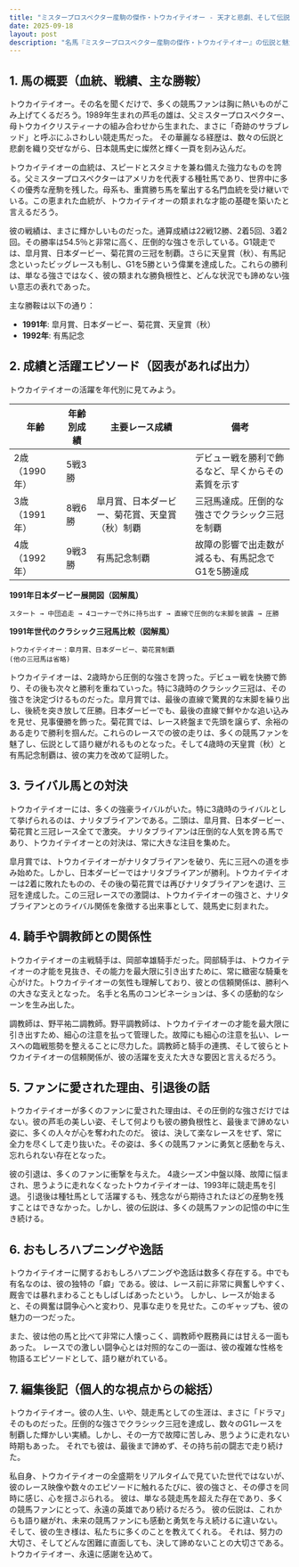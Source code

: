 ```yaml
---
title: "ミスタープロスペクター産駒の傑作・トウカイテイオー - 天才と悲劇、そして伝説の軌跡"
date: 2025-09-18
layout: post
description: "名馬『ミスタープロスペクター産駒の傑作・トウカイテイオー』の伝説と魅力を深堀り"
---
```


## 1. 馬の概要（血統、戦績、主な勝鞍）

トウカイテイオー。その名を聞くだけで、多くの競馬ファンは胸に熱いものがこみ上げてくるだろう。1989年生まれの芦毛の雄は、父ミスタープロスペクター、母トウカイクリスティーナの組み合わせから生まれた、まさに「奇跡のサラブレッド」と呼ぶにふさわしい競走馬だった。  その華麗なる経歴は、数々の伝説と悲劇を織り交ぜながら、日本競馬史に燦然と輝く一頁を刻み込んだ。

トウカイテイオーの血統は、スピードとスタミナを兼ね備えた強力なものを誇る。父ミスタープロスペクターはアメリカを代表する種牡馬であり、世界中に多くの優秀な産駒を残した。母系も、重賞勝ち馬を輩出する名門血統を受け継いでいる。この恵まれた血統が、トウカイテイオーの類まれな才能の基礎を築いたと言えるだろう。

彼の戦績は、まさに輝かしいものだった。通算成績は22戦12勝、2着5回、3着2回。その勝率は54.5％と非常に高く、圧倒的な強さを示している。G1競走では、皐月賞、日本ダービー、菊花賞の三冠を制覇。さらに天皇賞（秋）、有馬記念といったビッグレースも制し、G1を5勝という偉業を達成した。これらの勝利は、単なる強さではなく、彼の類まれな勝負根性と、どんな状況でも諦めない強い意志の表れであった。

主な勝鞍は以下の通り：

* **1991年**: 皐月賞、日本ダービー、菊花賞、天皇賞（秋）
* **1992年**: 有馬記念


## 2. 成績と活躍エピソード（図表があれば出力）

トウカイテイオーの活躍を年代別に見てみよう。

| 年齢 | 年齢別成績 | 主要レース成績 | 備考 |
|---|---|---|---|
| 2歳（1990年） | 5戦3勝 |  |  デビュー戦を勝利で飾るなど、早くからその素質を示す |
| 3歳（1991年） | 8戦6勝 | 皐月賞、日本ダービー、菊花賞、天皇賞（秋）制覇 | 三冠馬達成。圧倒的な強さでクラシック三冠を制覇 |
| 4歳（1992年） | 9戦3勝 | 有馬記念制覇 |  故障の影響で出走数が減るも、有馬記念でG1を5勝達成 |


**1991年日本ダービー展開図（図解風）**

```
スタート → 中団追走 → 4コーナーで外に持ち出す → 直線で圧倒的な末脚を披露 → 圧勝
```

**1991年世代のクラシック三冠馬比較（図解風）**

```
トウカイテイオー：皐月賞、日本ダービー、菊花賞制覇
(他の三冠馬は省略)
```

トウカイテイオーは、2歳時から圧倒的な強さを誇った。デビュー戦を快勝で飾り、その後も次々と勝利を重ねていった。特に3歳時のクラシック三冠は、その強さを決定づけるものだった。皐月賞では、最後の直線で驚異的な末脚を繰り出し、後続を突き放して圧勝。日本ダービーでも、最後の直線で鮮やかな追い込みを見せ、見事優勝を飾った。菊花賞では、レース終盤まで先頭を譲らず、余裕のある走りで勝利を掴んだ。これらのレースでの彼の走りは、多くの競馬ファンを魅了し、伝説として語り継がれるものとなった。そして4歳時の天皇賞（秋）と有馬記念制覇は、彼の実力を改めて証明した。


## 3. ライバル馬との対決

トウカイテイオーには、多くの強豪ライバルがいた。特に3歳時のライバルとして挙げられるのは、ナリタブライアンである。二頭は、皐月賞、日本ダービー、菊花賞と三冠レース全てで激突。  ナリタブライアンは圧倒的な人気を誇る馬であり、トウカイテイオーとの対決は、常に大きな注目を集めた。

皐月賞では、トウカイテイオーがナリタブライアンを破り、先に三冠への道を歩み始めた。しかし、日本ダービーではナリタブライアンが勝利。トウカイテイオーは2着に敗れたものの、その後の菊花賞では再びナリタブライアンを退け、三冠を達成した。この三冠レースでの激闘は、トウカイテイオーの強さと、ナリタブライアンとのライバル関係を象徴する出来事として、競馬史に刻まれた。


## 4. 騎手や調教師との関係性

トウカイテイオーの主戦騎手は、岡部幸雄騎手だった。岡部騎手は、トウカイテイオーの才能を見抜き、その能力を最大限に引き出すために、常に緻密な騎乗を心がけた。トウカイテイオーの気性も理解しており、彼との信頼関係は、勝利への大きな支えとなった。  名手と名馬のコンビネーションは、多くの感動的なシーンを生み出した。

調教師は、野平祐二調教師。野平調教師は、トウカイテイオーの才能を最大限に引き出すため、細心の注意を払って管理した。故障にも細心の注意を払い、レースへの臨戦態勢を整えることに尽力した。調教師と騎手の連携、そして彼らとトウカイテイオーの信頼関係が、彼の活躍を支えた大きな要因と言えるだろう。


## 5. ファンに愛された理由、引退後の話

トウカイテイオーが多くのファンに愛された理由は、その圧倒的な強さだけではない。彼の芦毛の美しい姿、そして何よりも彼の勝負根性と、最後まで諦めない姿に、多くの人々が心を奪われたのだ。  彼は、決して楽なレースをせず、常に全力を尽くして走り抜いた。その姿は、多くの競馬ファンに勇気と感動を与え、忘れられない存在となった。

彼の引退は、多くのファンに衝撃を与えた。  4歳シーズン中盤以降、故障に悩まされ、思うように走れなくなったトウカイテイオーは、1993年に競走馬を引退。  引退後は種牡馬として活躍するも、残念ながら期待されたほどの産駒を残すことはできなかった。しかし、彼の伝説は、多くの競馬ファンの記憶の中に生き続ける。


## 6. おもしろハプニングや逸話

トウカイテイオーに関するおもしろハプニングや逸話は数多く存在する。中でも有名なのは、彼の独特の「癖」である。彼は、レース前に非常に興奮しやすく、厩舎では暴れまわることもしばしばあったという。  しかし、レースが始まると、その興奮は闘争心へと変わり、見事な走りを見せた。このギャップも、彼の魅力の一つだった。

また、彼は他の馬と比べて非常に人懐っこく、調教師や厩務員には甘える一面もあった。  レースでの激しい闘争心とは対照的なこの一面は、彼の複雑な性格を物語るエピソードとして、語り継がれている。


## 7. 編集後記（個人的な視点からの総括）

トウカイテイオー。彼の人生、いや、競走馬としての生涯は、まさに「ドラマ」そのものだった。圧倒的な強さでクラシック三冠を達成し、数々のG1レースを制覇した輝かしい実績。しかし、その一方で故障に苦しみ、思うように走れない時期もあった。  それでも彼は、最後まで諦めず、その持ち前の闘志で走り続けた。

私自身、トウカイテイオーの全盛期をリアルタイムで見ていた世代ではないが、彼のレース映像や数々のエピソードに触れるたびに、彼の強さと、その儚さを同時に感じ、心を揺さぶられる。  彼は、単なる競走馬を超えた存在であり、多くの競馬ファンにとって、永遠の英雄であり続けるだろう。  彼の伝説は、これからも語り継がれ、未来の競馬ファンにも感動と勇気を与え続けるに違いない。  そして、彼の生き様は、私たちに多くのことを教えてくれる。  それは、努力の大切さ、そしてどんな困難に直面しても、決して諦めないことの大切さである。  トウカイテイオー、永遠に感謝を込めて。
